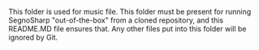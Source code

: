 This folder is used for music file. This folder must be present for running SegnoSharp "out-of-the-box" from a cloned repository,
and this README.MD file ensures that. Any other files put into this folder will be ignored by Git.
